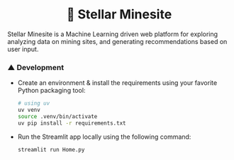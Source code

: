 <div align="center">

  # 💫 Stellar Minesite

</div>
Stellar Minesite is a Machine Learning driven web platform for exploring analyzing data on mining sites, and generating recommendations based on user input.

### ▲ Development

- Create an environment & install the requirements using your favorite Python packaging tool:

  ```bash
  # using uv
  uv venv
  source .venv/bin/activate
  uv pip install -r requirements.txt
  ```
- Run the Streamlit app locally using the following command:

  ```bash
  streamlit run Home.py
  ```
